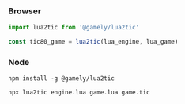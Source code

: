 ### Browser

```js
import lua2tic from '@gamely/lua2tic'

const tic80_game = lua2tic(lua_engine, lua_game)
```

### Node

```
npm install -g @gamely/lua2tic
```

```
npx lua2tic engine.lua game.lua game.tic
```
